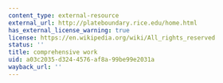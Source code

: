 ```yaml
---
content_type: external-resource
external_url: http://plateboundary.rice.edu/home.html
has_external_license_warning: true
license: https://en.wikipedia.org/wiki/All_rights_reserved
status: ''
title: comprehensive work
uid: a03c2035-d324-4576-af8a-99be99e2031a
wayback_url: ''
---
```

